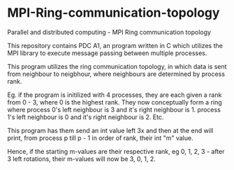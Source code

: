 # MPI-Ring-communication-topology
Parallel and distributed computing - MPI Ring communication topology

This repository contains PDC A1, an program written in C which utilizes the MPI library to execute message passing between multiple processes.

This program utilizes the ring communication topology, in which data is sent from neighbour to neigbhour, where neighbours are determined by process rank.

Eg. if the program is initilized with 4 processes, they are each given a rank from 0 - 3, where 0 is the highest rank. They now conceptually form a ring where
    process 0's left neighbour is 3 and it's right neighbour is 1.
    process 1's left neighbour is 0 and it's right neighbour is 2.
    Etc.

This program has them send an int value left 3x and then at the end will print, from process p till p - 1 in order of rank, their int "m" value.

Hence, if the starting m-values are their respective rank, eg 0, 1, 2, 3 - after 3 left rotations, their m-values will now be 3, 0, 1, 2.